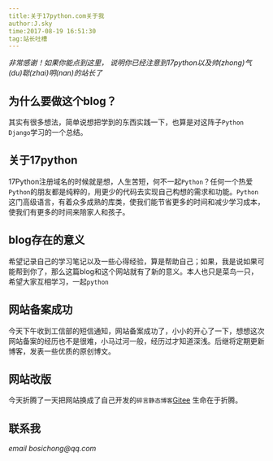 ```yaml
---
title:关于17python.com关于我
author:J.sky
time:2017-08-19 16:51:30
tag:站长吐槽
---
```


_非常感谢！如果你能点到这里， 说明你已经注意到17python以及帅(zhong)气(du)聪(zhai)明(nan)的站长了_

## 为什么要做这个blog？

其实有很多想法，简单说想把学到的东西实践一下，也算是对这阵子`Python Django`学习的一个总结。

## 关于17python

17Python注册域名的时候就是想，人生苦短，何不一起`Python`？任何一个热爱`Python`的朋友都是纯粹的，用更少的代码去实现自己构想的需求和功能。`Python`这门高级语言，有着众多成熟的库类，使我们能节省更多的时间和减少学习成本，使我们有更多的时间来陪家人和孩子。

## blog存在的意义

希望记录自己的学习笔记以及一些心得经验，算是帮助自己；如果，我是说如果可能帮到你了，那么这篇blog和这个网站就有了新的意义。本人也只是菜鸟一只，希望大家互相学习，一起`python`

## 网站备案成功

今天下午收到工信部的短信通知，网站备案成功了，小小的开心了一下，想想这次网站备案的经历也不是很难，小马过河一般，经历过才知道深浅。后继将定期更新博客，发表一些优质的原创博文。

## 网站改版

今天折腾了一天把网站换成了自己开发的`碎言静态博客`[Gitee](https://gitee.com/J_Sky/suiyan.git)
生命在于折腾。

## 联系我

_email bosichong@qq.com_